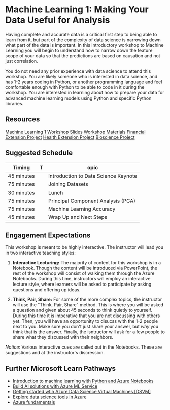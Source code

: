 # Machine Learning 1: Making Your Data Useful for Analysis

Having complete and accurate data is a critical first step to being able to learn from it, but part of the complexity of data science is narrowing down what part of the data is important. In this introductory workshop to Machine Learning you will begin to understand how to narrow down the feature scope of your data so that the predictions are based on causation and not just correlation.

You do not need any prior experience with data science to attend this workshop. You are likely someone who is interested in data science, and has 1-2 years coding in Python, or another programming language and feel comfortable enough with Python to be able to code in it during the workshop. You are interested in learning about how to prepare your data for advanced machine learning models using Python and specific Python libraries.

## Resources
[Machine Learning 1 Workshop Slides](https://slidedecks.blob.core.windows.net/reactorslides/Machine_Learning_1.pptx)
[Workshop Materials](\workshop-materials)
[Financial Extension Project](\financial-project)
[Health Extension Project](\health-project)
[Bioscience Project](\bioscience-project)

## Suggested Schedule

| Timing | T| opic |
| ---- |-| ----- |
| 45 minutes | | Introduction to Data Science Keynote |
| 75 minutes | | Joining Datasets |
| 30 minutes | | Lunch | 
| 75 minutes | | Principal Component Analysis (PCA) | 
| 75 minutes | | Machine Learning Accuracy | 
| 45 minutes | | Wrap Up and Next Steps |

## Engagement Expectations

This workshop is meant to be highly interactive. The instructor will lead you in two interactive teaching styles:

1. **Interactive Lecturing:** The majority of content for this workshop is in a Notebook. Though the content will be introduced via PowerPoint, the rest of the workshop will consist of walking them through the Azure Notebooks. During this time, instructors will employ an interactive lecture style, where learners will be asked to participate by asking questions and offering up ideas.

2. **Think, Pair, Share:** For some of the more complex topics, the instructor will use the "Think, Pair, Share" method. This is where you will be asked a question and given about 45 seconds to think quietly to yourself. During this time it is imperative that you are not discussing with others yet. Then, you will have an opportunity to disucss with the 1-2 people next to you. Make sure you don't just share your answer, but *why* you think that is the answer. Finally, the isntructor will ask for a few people to share what they discussed with their neighbors. 

*Notice*: Various interactive cues are called out in the Notebooks. These are suggestions and at the instructor's discression.

## Further Microsoft Learn Pathways

- [Introduction to machine learning with Python and Azure Notebooks](https://docs.microsoft.com/learn/paths/intro-to-ml-with-python/)
- [Build AI solutions with Azure ML Service](https://docs.microsoft.com/learn/paths/build-ai-solutions-with-azure-ml-service/)
- [Getting started wtih Azure Data Science Virtual Machines \[DSVM\]](https://docs.microsoft.com/learn/paths/get-started-with-azure-dsvm/)
- [Explore data science tools in Azure](https://docs.microsoft.com/learn/paths/explore-data-science-tools-in-azure/)
- [Azure fundamentals](https://docs.microsoft.com/learn/paths/azure-fundamentals/)
